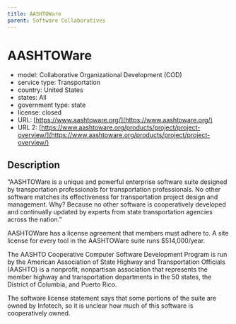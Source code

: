 ```yaml
---
title: AASHTOWare
parent: Software Collaboratives
---
```


# AASHTOWare

- model: Collaborative Organizational Development (COD)
- service type: Transportation
- country: United States
- states: All
- government type: state
- license: closed
- URL: [https://www.aashtoware.org/](https://www.aashtoware.org/)
- URL 2: [https://www.aashtoware.org/products/project/project-overview/](https://www.aashtoware.org/products/project/project-overview/)

## Description
“AASHTOWare is a unique and powerful enterprise software suite designed by transportation professionals for transportation professionals. No other software matches its effectiveness for transportation project design and management. Why? Because no other software is cooperatively developed and continually updated by experts from state transportation agencies across the nation.”

AASHTOWare has a license agreement that members must adhere to. A site license for every tool in the AASHTOWare suite runs $514,000/year.

The AASHTO Cooperative Computer Software Development Program is run by the American Association of State Highway and Transportation Officials (AASHTO) is a nonprofit, nonpartisan association that represents the member highway and transportation departments in the 50 states, the District of Columbia, and Puerto Rico.

The software license statement says that some portions of the suite are owned by Infotech, so it is unclear how much of this software is cooperatively owned.
